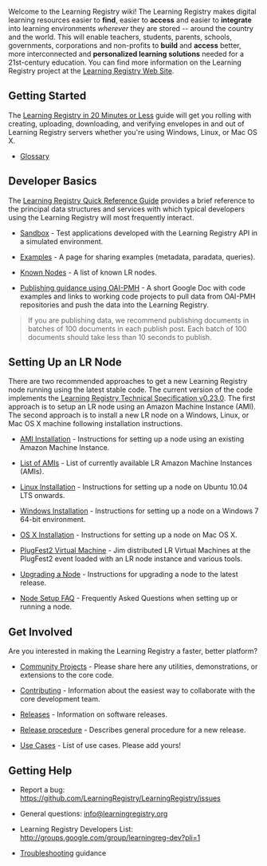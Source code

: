 Welcome to the Learning Registry wiki! The Learning Registry makes digital learning resources easier to **find**, easier to **access** and easier to **integrate** into learning environments _wherever_ they are stored -- around the country and the world. This will enable teachers, students, parents, schools, governments, corporations and non-profits to **build** and **access** better, more interconnected and **personalized learning solutions** needed for a 21st-century education. You can find more information on the Learning Registry project at the [Learning Registry Web Site](http://learningregistry.org).

## Getting Started

The [Learning Registry in 20 Minutes or Less](https://docs.google.com/document/d/12nvvm5ClvLxSWptlo52rTwIDvobiFylYhWLVPbVcesU/edit?hl=en_US) guide will get you rolling with creating, uploading, downloading, and verifying envelopes in and out of Learning Registry servers whether you're using Windows, Linux, or Mac OS X.

* [Glossary](https://github.com/LearningRegistry/LearningRegistry/wiki/Glossary)

## Developer Basics

The [Learning Registry Quick Reference Guide](https://docs.google.com/document/d/1Bq_69wnnQJ56O6jyLK2C_fcp-Ovb7MYxXUXD0Rl1Mag/edit?authkey=CK7k5r8F&hl=en_US&authkey=CK7k5r8F) provides a brief reference to the principal data structures and services with which typical developers using the Learning Registry will most frequently interact.

* [Sandbox](http://sandbox.learningregistry.org) - Test applications developed with the Learning Registry API in a simulated environment.

* [Examples](https://github.com/LearningRegistry/LearningRegistry/wiki/Examples) - A page for sharing examples (metadata, paradata, queries).

* [Known Nodes](https://github.com/LearningRegistry/LearningRegistry/wiki/Known-Nodes) - A list of known LR nodes.

* [Publishing guidance using OAI-PMH](http://goo.gl/yOihy) - A short Google Doc with code examples and links to working code projects to pull data from OAI-PMH repositories and push the data into the Learning Registry.

> If you are publishing data, we recommend publishing documents in batches of 100 documents in each publish post.  Each batch of 100 documents should take less than 10 seconds to publish.

## Setting Up an LR Node

There are two recommended approaches to get a new Learning Registry node running using the latest stable code.  The current version of the code implements the [Learning Registry Technical Specification v0.23.0](https://docs.google.com/document/d/1fRbDpM0BKvNc4WzDzX0pNUpfPtFAsKpKGnOyRhRok-8/edit?hl=en_US).  The first approach is to setup an LR node using an Amazon Machine Instance (AMI).  The second approach is to install a new LR node on a Windows, Linux, or Mac OS X machine following installation instructions.

* [AMI Installation](https://docs.google.com/a/adlnet.gov/document/d/1XxEyv1y6Nv2ELTPAoS7l3UHwjuwg7Q981xGbQ-5v6yQ/edit?hl=en_US) - Instructions for setting up a node using an existing Amazon Machine Instance.  

* [List of AMIs](https://github.com/LearningRegistry/LearningRegistry/wiki/Current-AMI-Instances) - List of currently available LR Amazon Machine Instances (AMIs).

* [Linux Installation](https://github.com/LearningRegistry/LearningRegistry/wiki/Linux-Installation-Guide) - Instructions for setting up a node on Ubuntu 10.04 LTS onwards.

* [Windows Installation](https://github.com/LearningRegistry/LearningRegistry/wiki/Windows-Installation-Guide) - Instructions for setting up a node on a Windows 7 64-bit environment.

* [OS X Installation](https://github.com/LearningRegistry/LearningRegistry/wiki/Proposed-OS-X-Installation-Instructions) - Instructions for setting up a node on Mac OS X.

* [PlugFest2 Virtual Machine](https://github.com/LearningRegistry/LearningRegistry/wiki/PlugFest2-Virtual-Machine) - Jim distributed LR Virtual Machines at the PlugFest2 event loaded with an LR node instance and various tools.

* [Upgrading a Node](https://github.com/LearningRegistry/LearningRegistry/wiki/Upgrading-a-Node) - Instructions for upgrading a node to the latest release.

* [Node Setup FAQ](https://github.com/LearningRegistry/LearningRegistry/wiki/Node-Setup-FAQ) - Frequently Asked Questions when setting up or running a node. 

## Get Involved

Are you interested in making the Learning Registry a faster, better platform? 

* [Community Projects](https://github.com/LearningRegistry/LearningRegistry/wiki/Community-Projects) - Please share here any utilities, demonstrations, or extensions to the core code.

* [Contributing](https://github.com/LearningRegistry/LearningRegistry/wiki/Contributing-to-the-Learning-Registry) - Information about the easiest way to collaborate with the core development team.

* [Releases](https://github.com/LearningRegistry/LearningRegistry/wiki/Releases) - Information on software releases.

* [Release procedure](https://github.com/LearningRegistry/LearningRegistry/wiki/Release-procedure) - Describes general procedure for a new release.

* [Use Cases](https://github.com/LearningRegistry/LearningRegistry/wiki/Release-procedure) - List of use cases.  Please add yours!

## Getting Help

* Report a bug: https://github.com/LearningRegistry/LearningRegistry/issues

* General questions: info@learningregistry.org

* Learning Registry Developers List: http://groups.google.com/group/learningreg-dev?pli=1

* [Troubleshooting](https://github.com/LearningRegistry/LearningRegistry/wiki/Troubleshooting) guidance


